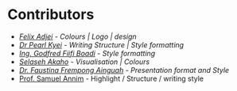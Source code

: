 # Contributors

* [_Felix Adjei_](https://www.linkedin.com/in/felix-adjei-41b59744/) _- Colours | Logo |  design_
* [_Dr Pearl Kyei_](https://www.linkedin.com/in/pearl-kyei-a26409200/) _- Writing Structure | Style formatting_
* [_Ing. Godfred Fiifi Boadi_](https://www.linkedin.com/in/ing-godfred-fiifi-boadi-59779010a/overlay/about-this-profile/) _- Style formatting_
* [_Selaseh Akaho_](https://www.linkedin.com/in/selaseh/) _- Visualisation | Colours_&#x20;
* [_Dr. Faustina Frempong Ainguah_](https://www.linkedin.com/in/faustina-frempong-ainguah-4b960099/) _- Presentation format and Style_
* [Prof. Samuel Annim](https://www.linkedin.com/in/samuel-annim-446b8382/) - Highlight / Structure / writing style



